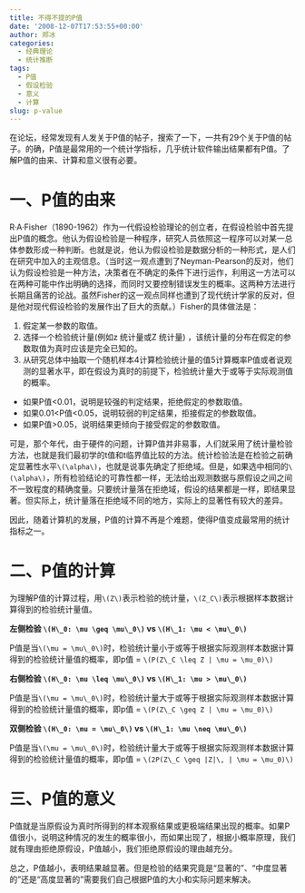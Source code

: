 ```yaml
---
title: 不得不提的P值
date: '2008-12-07T17:53:55+00:00'
author: 郑冰
categories:
  - 经典理论
  - 统计推断
tags:
  - P值
  - 假设检验
  - 意义
  - 计算
slug: p-value
---
```


在论坛，经常发现有人发关于P值的帖子，搜索了一下，一共有29个关于P值的帖子。的确，P值是最常用的一个统计学指标，几乎统计软件输出结果都有P值。了解P值的由来、计算和意义很有必要。

<!--more-->

# 一、P值的由来

R·A·Fisher（1890-1962）作为一代假设检验理论的创立者，在假设检验中首先提出P值的概念。他认为假设检验是一种程序，研究人员依照这一程序可以对某一总体参数形成一种判断。也就是说，他认为假设检验是数据分析的一种形式，是人们在研究中加入的主观信息。（当时这一观点遭到了Neyman-Pearson的反对，他们认为假设检验是一种方法，决策者在不确定的条件下进行运作，利用这一方法可以在两种可能中作出明确的选择，而同时又要控制错误发生的概率。这两种方法进行长期且痛苦的论战。虽然Fisher的这一观点同样也遭到了现代统计学家的反对，但是他对现代假设检验的发展作出了巨大的贡献。）Fisher的具体做法是：

  1. 假定某一参数的取值。
  2. 选择一个检验统计量(例如z 统计量或Z 统计量) ，该统计量的分布在假定的参数取值为真时应该是完全已知的。
  3. 从研究总体中抽取一个随机样本4计算检验统计量的值5计算概率P值或者说观测的显著水平，即在假设为真时的前提下，检验统计量大于或等于实际观测值的概率。

  * 如果P值<0.01，说明是较强的判定结果，拒绝假定的参数取值。
  * 如果0.01<P值<0.05，说明较弱的判定结果，拒接假定的参数取值。
  * 如果P值>0.05，说明结果更倾向于接受假定的参数取值。

可是，那个年代，由于硬件的问题，计算P值并非易事，人们就采用了统计量检验方法，也就是我们最初学的t值和t临界值比较的方法。统计检验法是在检验之前确定显著性水平`\(\alpha\)`，也就是说事先确定了拒绝域。但是，如果选中相同的`\(\alpha\)`，所有检验结论的可靠性都一样，无法给出观测数据与原假设之间之间不一致程度的精确度量。只要统计量落在拒绝域，假设的结果都是一样，即结果显著。但实际上，统计量落在拒绝域不同的地方，实际上的显著性有较大的差异。

因此，随着计算机的发展，P值的计算不再是个难题，使得P值变成最常用的统计指标之一。

# 二、P值的计算

为理解P值的计算过程，用`\(Z\)`表示检验的统计量，`\(Z_C\)`表示根据样本数据计算得到的检验统计量值。

**左侧检验 `\(H\_0: \mu \geq \mu\_0\)` vs `\(H\_1: \mu < \mu\_0\)`**

P值是当`\(\mu = \mu\_0\)`时，检验统计量小于或等于根据实际观测样本数据计算得到的检验统计量值的概率，即p值 = `\(P(Z\_C \leq Z | \mu = \mu_0)\)`

**右侧检验 `\(H\_0: \mu \leq \mu\_0\)` vs `\(H\_1: \mu > \mu\_0\)`**

P值是当`\(\mu = \mu\_0\)`时，检验统计量大于或等于根据实际观测样本数据计算得到的检验统计量值的概率，即p值 = `\(P(Z\_C \geq Z | \mu = \mu_0)\)`

**双侧检验 `\(H\_0: \mu = \mu\_0\)` vs `\(H\_1: \mu \neq \mu\_0\)`**

P值是当`\(\mu = \mu\_0\)`时，检验统计量大于或等于根据实际观测样本数据计算得到的检验统计量值的概率，即p值 = `\(2P(Z\_C \geq |Z|\, | \mu = \mu_0)\)`

# 三、P值的意义

P值就是当原假设为真时所得到的样本观察结果或更极端结果出现的概率。如果P值很小，说明这种情况的发生的概率很小，而如果出现了，根据小概率原理，我们就有理由拒绝原假设，P值越小，我们拒绝原假设的理由越充分。

总之，P值越小，表明结果越显著。但是检验的结果究竟是“显著的”、“中度显著的”还是“高度显著的”需要我们自己根据P值的大小和实际问题来解决。
